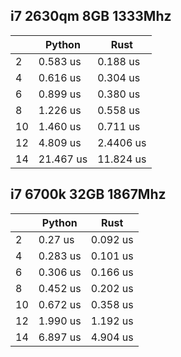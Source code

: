 i7 2630qm 8GB 1333Mhz
-----------------------------------------
|    | Python    | Rust      |
|----|-----------|-----------|
| 2  | 0.583 us  | 0.188 us  |
| 4  | 0.616 us  | 0.304 us  |
| 6  | 0.899 us  | 0.380 us  |
| 8  | 1.226 us  | 0.558 us  |
| 10 | 1.460 us  | 0.711 us  |
| 12 | 4.809 us  | 2.4406 us |
| 14 | 21.467 us | 11.824 us |

i7 6700k 32GB 1867Mhz
-------------------------------------------

|    | Python    | Rust      |
|----|-----------|-----------|
| 2  | 0.27 us  | 0.092 us  |
| 4  | 0.283 us  | 0.101 us  |
| 6  | 0.306 us  | 0.166 us  |
| 8  | 0.452 us  | 0.202 us  |
| 10 | 0.672 us  | 0.358 us  |
| 12 | 1.990 us  | 1.192 us |
| 14 | 6.897 us | 4.904 us |
